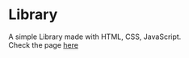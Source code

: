 # Library
A simple Library made with HTML, CSS, JavaScript. <br>
Check the page [here](https://violitaandriana.github.io/library/)
